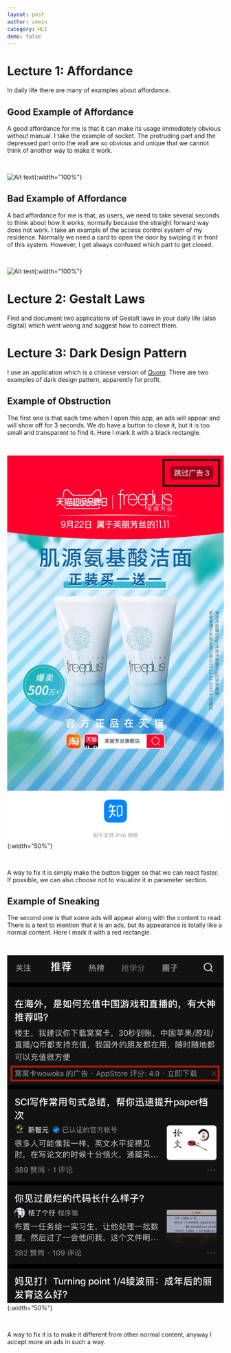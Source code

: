 ```yaml
---
layout: post
author: zemin 
category: HCI
demo: false 
---
```


# Lecture 1: Affordance

In daily life there are many of examples about affordance.

## Good Example of Affordance

A good affordance for me is that it can make its usage immediately obvious without manual. I take the example of socket. The protruding part and the depressed part onto the wall are so obvious and unique that we cannot think of another way to make it work.

&nbsp;

![Alt text](https://raw.githubusercontent.com/zemin-xu/zemin-xu.github.io/master/assets/images/hci_lecture1/socket.png "example of a good affordance"){:width="100%"}

## Bad Example of Affordance

A bad affordance for me is that, as users, we need to take several seconds to think about how it works, normally because the straight forward way does not work. I take an example of the access control system of my residence. Normally we need a card to open the door by swiping it in front of this system. However, I get always confused which part to get closed.

&nbsp;

![Alt text](https://raw.githubusercontent.com/zemin-xu/zemin-xu.github.io/master/assets/images/hci_lecture1/access_control.png "example of a bad affordance"){:width="100%"}

# Lecture 2: Gestalt Laws 
Find and document two applications of Gestalt laws in your daily life (also digital) which went wrong and suggest how to correct them.

# Lecture 3: Dark Design Pattern
I use an application which is a chinese version of *[Quora](https://www.quora.com/)*. There are two examples of dark design pattern, apparently for profit.

## Example of Obstruction
The first one is that each time when I open this app, an ads will appear and will show off for 3 seconds. We do have a button to close it, but it is too small and transparent to find it. Here I mark it with a black rectangle.

&nbsp;

![Alt text](https://raw.githubusercontent.com/zemin-xu/zemin-xu.github.io/master/assets/images/hci_lecture1/obstruction.png "example of obstruction"){:width="50%"}

&nbsp;

A way to fix it is simply make the button bigger so that we can react faster. If possible, we can also choose not to visualize it in parameter section.

## Example of Sneaking 
The second one is that some ads will appear along with the content to read. There is a text to mention that it is an ads, but its appearance is totally like a normal content. Here I mark it with a red rectangle.

&nbsp;

![Alt text](https://raw.githubusercontent.com/zemin-xu/zemin-xu.github.io/master/assets/images/hci_lecture1/sneaking.png "example of sneaking"){:width="50%"}

&nbsp;

A way to fix it is to make it different from other normal content, anyway I accept more an ads in such a way.